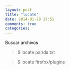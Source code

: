 ```yaml
---
layout: post
title: "locate"
date: 2014-01-28 17:51
comments: true
categories: 
---
```

Buscar archivos 

>$ locate parida.txt

>$ locate firefox/plugins

